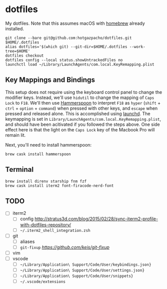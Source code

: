 # dotfiles

My dotfiles. Note that this assumes macOS with [homebrew](https://brew.sh) already installed.

```console
git clone --bare git@github.com:hotgazpacho/dotfiles.git $HOME/.dotfiles
alias dotfiles='$(which git) --git-dir=$HOME/.dotfiles --work-tree=$HOME'
dotfiles checkout
dotfiles config --local status.showUntrackedFiles no
launchctl load ~/Library/LaunchAgents/com.local.KeyRemapping.plist
```

## Key Mappings and Bindings

This setup does not require using the keyboard control panel to change the modifier keys. Instead, we'll use `hidutil` to change the mapping of `Caps Lock` to `F18`. We'll then use [Hammerspoon](https://hammerspoon.org) to interpret `F18` as `hyper` (`shift` + `ctrl` + `option` + `command`) when pressed with other keys, and `escape` when pressed and released alone. This is accomplished using [launchd](https://www.launchd.info). The keymapping is set in `Library/LaunchAgents/com.local.KeyRemapping.plist`, and should have been acitivated if you followed the steps above. One side effect here is that the light on the `Caps Lock` key of the Macbook Pro will remain lit.

Next, you'll need to install hammerspoon:

```console
brew cask install hammerspoon
```

## Terminal

```console
brew install direnv starship fnm fzf
brew cask install iterm2 font-firacode-nerd-font
```

## TODO
- [ ] iterm2 
  - [ ] config http://stratus3d.com/blog/2015/02/28/sync-iterm2-profile-with-dotfiles-repository/
  - [ ] `~/.iterm2_shell_integration.zsh`
- [ ] git
  - [ ] aliases
  - [ ] `git-fixup` *https://github.com/keis/git-fixup*
- [ ] vim
- [ ] vscode 
  - [ ] `~/Library/Application\ Support/Code/User/keybindings.json}`
  - [ ] `~/Library/Application\ Support/Code/User/settings.json}`
  - [ ] `~/Library/Application\ Support/Code/User/snippets}`
  - [ ] `~/.vscode/extensions`
